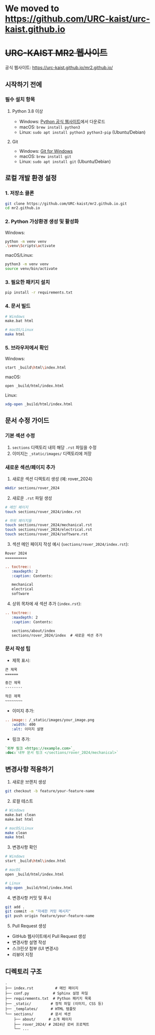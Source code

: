 # We moved to https://github.com/URC-kaist/urc-kaist.github.io



# ~~URC-KAIST MR2 웹사이트~~

공식 웹사이트: https://urc-kaist.github.io/mr2.github.io/

## 시작하기 전에

### 필수 설치 항목
1. Python 3.8 이상
   - Windows: [Python 공식 웹사이트](https://www.python.org/downloads/)에서 다운로드
   - macOS: `brew install python3`
   - Linux: `sudo apt install python3 python3-pip` (Ubuntu/Debian)

2. Git
   - Windows: [Git for Windows](https://gitforwindows.org/)
   - macOS: `brew install git`
   - Linux: `sudo apt install git` (Ubuntu/Debian)

## 로컬 개발 환경 설정

### 1. 저장소 클론
```bash
git clone https://github.com/URC-kaist/mr2.github.io.git
cd mr2.github.io
```

### 2. Python 가상환경 생성 및 활성화

Windows:
```bash
python -m venv venv
.\venv\Scripts\activate
```

macOS/Linux:
```bash
python3 -m venv venv
source venv/bin/activate
```

### 3. 필요한 패키지 설치
```bash
pip install -r requirements.txt
```

### 4. 문서 빌드
```bash
# Windows
make.bat html

# macOS/Linux
make html
```

### 5. 브라우저에서 확인

Windows:
```bash
start _build\html\index.html
```

macOS:
```bash
open _build/html/index.html
```

Linux:
```bash
xdg-open _build/html/index.html
```

## 문서 수정 가이드

### 기본 섹션 수정
1. `sections` 디렉토리 내의 해당 `.rst` 파일을 수정
2. 이미지는 `_static/images/` 디렉토리에 저장

### 새로운 섹션/페이지 추가

1. 새로운 섹션 디렉토리 생성 (예: rover_2024)
```bash
mkdir sections/rover_2024
```

2. 새로운 `.rst` 파일 생성
```bash
# 메인 페이지
touch sections/rover_2024/index.rst

# 하위 페이지들
touch sections/rover_2024/mechanical.rst
touch sections/rover_2024/electrical.rst
touch sections/rover_2024/software.rst
```

3. 섹션 메인 페이지 작성 예시 (`sections/rover_2024/index.rst`):
```rst
Rover 2024
==========

.. toctree::
   :maxdepth: 2
   :caption: Contents:

   mechanical
   electrical
   software
```

4. 상위 목차에 새 섹션 추가 (`index.rst`):
```rst
.. toctree::
   :maxdepth: 2
   :caption: Contents:

   sections/about/index
   sections/rover_2024/index  # 새로운 섹션 추가
```

### 문서 작성 팁
- 제목 표시:
```rst
큰 제목
======

중간 제목
--------

작은 제목
~~~~~~~~
```

- 이미지 추가:
```rst
.. image:: /_static/images/your_image.png
   :width: 400
   :alt: 이미지 설명
```

- 링크 추가:
```rst
`외부 링크 <https://example.com>`_
:doc:`내부 문서 링크 </sections/rover_2024/mechanical>`
```

## 변경사항 적용하기

1. 새로운 브랜치 생성
```bash
git checkout -b feature/your-feature-name
```

2. 로컬 테스트
```bash
# Windows
make.bat clean
make.bat html

# macOS/Linux
make clean
make html
```

3. 변경사항 확인
```bash
# Windows
start _build\html\index.html

# macOS
open _build/html/index.html

# Linux
xdg-open _build/html/index.html
```

4. 변경사항 커밋 및 푸시
```bash
git add .
git commit -m "자세한 커밋 메시지"
git push origin feature/your-feature-name
```

5. Pull Request 생성
- GitHub 웹사이트에서 Pull Request 생성
- 변경사항 설명 작성
- 스크린샷 첨부 (UI 변경시)
- 리뷰어 지정

## 디렉토리 구조
```
.
├── index.rst          # 메인 페이지
├── conf.py           # Sphinx 설정 파일
├── requirements.txt  # Python 패키지 목록
├── _static/         # 정적 파일 (이미지, CSS 등)
├── _templates/      # HTML 템플릿
└── sections/        # 문서 섹션
    ├── about/      # 소개 페이지
    ├── rover_2024/ # 2024년 로버 프로젝트
    └── ...
```
